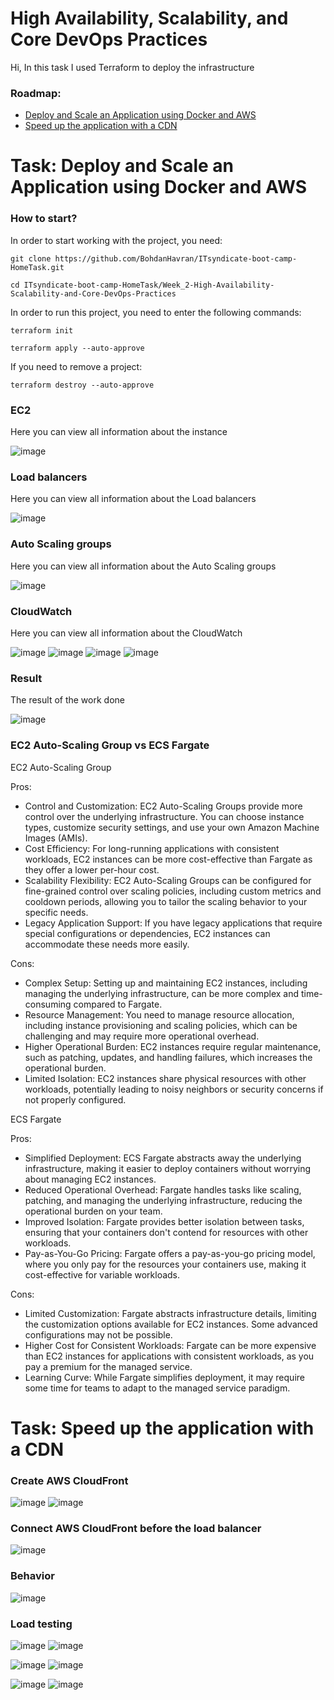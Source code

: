 # High Availability, Scalability, and Core DevOps Practices

Hi, In this task I used Terraform to deploy the infrastructure

<h3>Roadmap:</h3>

- [Deploy and Scale an Application using Docker and AWS](#task1) 
- [Speed up the application with a CDN](#task2) 

# <a name="task1">Task: Deploy and Scale an Application using Docker and AWS</a>

### How to start?

In order to start working with the project, you need:
```
git clone https://github.com/BohdanHavran/ITsyndicate-boot-camp-HomeTask.git
```
```
cd ITsyndicate-boot-camp-HomeTask/Week_2-High-Availability-Scalability-and-Core-DevOps-Practices
```
In order to run this project, you need to enter the following commands:
```
terraform init
```
```
terraform apply --auto-approve
```
If you need to remove a project:
```
terraform destroy --auto-approve
```
### EC2
Here you can view all information about the instance

![image](https://github.com/BohdanHavran/ITsyndicate-boot-camp-HomeTask/assets/7732624/7553c8cc-cd94-4611-a370-c1287db2cda9)

### Load balancers
Here you can view all information about the Load balancers

![image](https://github.com/BohdanHavran/ITsyndicate-boot-camp-HomeTask/assets/7732624/53472063-8629-40d5-88d3-de648a7e0463)

### Auto Scaling groups
Here you can view all information about the Auto Scaling groups

![image](https://github.com/BohdanHavran/ITsyndicate-boot-camp-HomeTask/assets/7732624/ffa75ed4-90dc-4d4b-88de-5f0bd3300b08)

### CloudWatch
Here you can view all information about the CloudWatch

![image](https://github.com/BohdanHavran/ITsyndicate-boot-camp-HomeTask/assets/7732624/7ca2bc2c-5f1e-4903-a789-d67abf18594a)
![image](https://github.com/BohdanHavran/ITsyndicate-boot-camp-HomeTask/assets/7732624/763fa912-8a4b-40ec-9670-b8b583d541a3)
![image](https://github.com/BohdanHavran/ITsyndicate-boot-camp-HomeTask/assets/7732624/754c5984-da20-4c89-ab30-db8c0bccc04b)
![image](https://github.com/BohdanHavran/ITsyndicate-boot-camp-HomeTask/assets/7732624/f98b7e58-f13a-42fd-8fc4-3bf15f052eef)

### Result
The result of the work done

![image](https://github.com/BohdanHavran/ITsyndicate-boot-camp-HomeTask/assets/7732624/baf2c9f5-9198-43f8-8291-08868f0e85d8)

### EC2 Auto-Scaling Group vs ECS Fargate

EC2 Auto-Scaling Group

Pros:
- Control and Customization: EC2 Auto-Scaling Groups provide more control over the underlying infrastructure. You can choose instance types, customize security settings, and use your own Amazon Machine Images (AMIs).
- Cost Efficiency: For long-running applications with consistent workloads, EC2 instances can be more cost-effective than Fargate as they offer a lower per-hour cost.
- Scalability Flexibility: EC2 Auto-Scaling Groups can be configured for fine-grained control over scaling policies, including custom metrics and cooldown periods, allowing you to tailor the scaling behavior to your specific needs.
- Legacy Application Support: If you have legacy applications that require special configurations or dependencies, EC2 instances can accommodate these needs more easily.
  
Cons:
- Complex Setup: Setting up and maintaining EC2 instances, including managing the underlying infrastructure, can be more complex and time-consuming compared to Fargate.
- Resource Management: You need to manage resource allocation, including instance provisioning and scaling policies, which can be challenging and may require more operational overhead.
- Higher Operational Burden: EC2 instances require regular maintenance, such as patching, updates, and handling failures, which increases the operational burden.
- Limited Isolation: EC2 instances share physical resources with other workloads, potentially leading to noisy neighbors or security concerns if not properly configured.

ECS Fargate

Pros:
- Simplified Deployment: ECS Fargate abstracts away the underlying infrastructure, making it easier to deploy containers without worrying about managing EC2 instances.
- Reduced Operational Overhead: Fargate handles tasks like scaling, patching, and managing the underlying infrastructure, reducing the operational burden on your team.
- Improved Isolation: Fargate provides better isolation between tasks, ensuring that your containers don't contend for resources with other workloads.
- Pay-as-You-Go Pricing: Fargate offers a pay-as-you-go pricing model, where you only pay for the resources your containers use, making it cost-effective for variable workloads.

Cons:
- Limited Customization: Fargate abstracts infrastructure details, limiting the customization options available for EC2 instances. Some advanced configurations may not be possible.
- Higher Cost for Consistent Workloads: Fargate can be more expensive than EC2 instances for applications with consistent workloads, as you pay a premium for the managed service.
- Learning Curve: While Fargate simplifies deployment, it may require some time for teams to adapt to the managed service paradigm.

# <a name="task2">Task: Speed up the application with a CDN</a>
### Create AWS CloudFront

![image](https://github.com/BohdanHavran/ITsyndicate-boot-camp-HomeTask/assets/7732624/beb20834-fd2c-4dd6-9bf8-2c25dd299c46)
![image](https://github.com/BohdanHavran/ITsyndicate-boot-camp-HomeTask/assets/7732624/3e0bea92-e57e-4c97-9695-2daac242c7ae)

### Connect AWS CloudFront before the load balancer

![image](https://github.com/BohdanHavran/ITsyndicate-boot-camp-HomeTask/assets/7732624/ae00ba69-07bf-4482-8441-4d32552b465e)

### Behavior 

![image](https://github.com/BohdanHavran/ITsyndicate-boot-camp-HomeTask/assets/7732624/d40f9c4d-8053-4c5d-ba32-dae17a623b41)

### Load testing 

![image](https://github.com/BohdanHavran/ITsyndicate-boot-camp-HomeTask/assets/7732624/9b2bb8d2-005f-444b-867d-cfda80fd267a)
![image](https://github.com/BohdanHavran/ITsyndicate-boot-camp-HomeTask/assets/7732624/9526eade-3d86-4f72-948a-161483f51f79)

![image](https://github.com/BohdanHavran/ITsyndicate-boot-camp-HomeTask/assets/7732624/33956ac5-d82b-401d-8fda-d53b18d2fc9d)
![image](https://github.com/BohdanHavran/ITsyndicate-boot-camp-HomeTask/assets/7732624/46872fd4-640c-4b7e-bb96-23f379715fd2)

![image](https://github.com/BohdanHavran/ITsyndicate-boot-camp-HomeTask/assets/7732624/66ca9679-89ab-4ba3-96a7-fbfa6880fccb)
![image](https://github.com/BohdanHavran/ITsyndicate-boot-camp-HomeTask/assets/7732624/94e03070-bb25-4309-8578-c1470c1e26c7)




